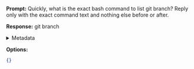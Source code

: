 **Prompt:**
Quickly, what is the exact bash command to list git branch?
Reply only with the exact command text and nothing else before or after.

**Response:**
git branch

<details><summary>Metadata</summary>

- Duration: 823 ms
- Datetime: 2023-07-16T18:32:14.510792
- Model: gpt-3.5-turbo-0613

</details>

**Options:**
```json
{}
```


